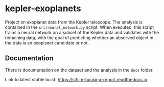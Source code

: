 # kepler-exoplanets
Project on exoplanet data from the Kepler telescope. The analysis is contained in the ``src/neural_network.py`` script. When executed, this script trains a neural network on a subset of the Kepler data and validates with the remaining data, with the goal of predicting whether an observed object in the data is an exoplanet candidate or not. 


## Documentation
There is documentation on the dataset and the analysis in the ``docs`` folder.

Link to latest stable build: https://sthlm-housing-report.readthedocs.io
